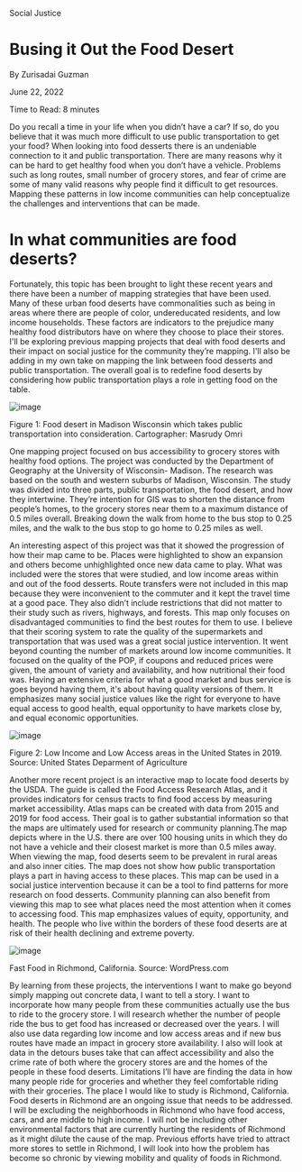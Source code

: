 Social Justice
# Busing it Out the Food Desert

By Zurisadai Guzman

June 22, 2022

Time to Read: 8 minutes

  Do you recall a time in your life when you didn’t have a car? If so, do you believe that it was much more difficult to use public transportation to get your food? When looking into food desserts there is an undeniable connection to it and public transportation. There are many reasons why it can be hard to get healthy food when you don’t have a vehicle. Problems such as long routes, small number of grocery stores, and fear of crime are some of many valid reasons why people find it difficult to get resources. Mapping these patterns in low income communities can help conceptualize the challenges and interventions that can be made.  

# In what communities are food deserts? 

  Fortunately, this topic has been brought to light these recent years and there have been a number of mapping strategies that have been used. Many of these urban food deserts have commonalities such as being in areas where there are people of color, undereducated residents, and low income households. These factors are indicators to the prejudice many healthy food distributors have on where they choose to place their stores. I'll be exploring previous mapping projects that deal with food deserts and their impact on social justice for the community they’re mapping. I'll also be adding in my own take on mapping the link between food desserts and public transportation. The overall goal is to redefine food deserts by considering how public transportation plays a role in getting food on the table. 


 
![image](https://user-images.githubusercontent.com/108047450/175221955-2506de54-93de-42f7-b78e-1456dffbc23c.jpeg)

Figure 1: Food desert in Madison Wisconsin which takes public transportation into consideration. Cartographer: Masrudy Omri


   One mapping project focused on bus accessibility to grocery stores with healthy food options. The project was conducted by the Department of Geography at the University of Wisconsin- Madison. The research was based on the south and western suburbs of Madison, Wisconsin. The study was divided into three parts, public transportation, the food desert, and how they intertwine. They’re intention for GIS was to shorten the distance from people’s homes, to the grocery stores near them to a maximum distance of 0.5 miles overall. Breaking down the walk from home to the bus stop to 0.25 miles, and the walk to the bus stop to go home to 0.25 miles as well.
   
   An interesting aspect of this project was that it showed the progression of how their map came to be. Places were highlighted to show an expansion and others become unhighlighted once new data came to play. What was included were the stores that were studied, and low income areas within and out of the food desserts. Route transfers were not included in this map because they were inconvenient to the commuter and it kept the travel time at a good pace. They also didn’t include restrictions that did not matter to their study such as rivers, highways, and forests. This map only focuses on disadvantaged communities to find the best routes for them to use. I believe that their scoring system to rate the quality of the supermarkets and transportation that was used was a great social justice intervention. It went beyond counting the number of markets around low income communities. It focused on the quality of the POP, if coupons and reduced prices were given, the amount of variety and availability, and how nutritional their food was. Having an extensive criteria for what a good market and bus service is goes beyond having them, it's about having quality versions of them. It emphasizes many social justice values like the right for everyone to have equal access to good health, equal opportunity to have markets close by, and equal economic opportunities. 



![image](https://user-images.githubusercontent.com/108047450/175222485-5b169953-f072-497e-88ee-89f0fb0fc12d.jpeg)

Figure 2: Low Income and Low Access areas in the United States in 2019. Source: United States Deparment of Agriculture 


  Another more recent project is an interactive map to locate food deserts by the USDA. The guide is called the Food Access Research Atlas, and it provides indicators for census tracts to find food access by measuring market accessibility. Atlas maps can be created with data from 2015 and 2019 for food access. Their goal is to gather substantial information so that the maps are ultimately used for research or community planning.The map depicts where in the U.S. there are over 100 housing units in which they do not have a vehicle and their closest market is more than 0.5 miles away. When viewing the map, food deserts seem to be prevalent in rural areas and also inner cities.
  The map does not show how public transportation plays a part in having access to these places. This map can be used in a social justice intervention because it can be a tool to find patterns for more research on food desserts. Community planning can also benefit from viewing this map to see what places need the most attention when it comes to accessing food. This map emphasizes values of equity, opportunity, and health. The people who live within the borders of these food deserts are at risk of their health declining and extreme poverty. 
  


![image](https://user-images.githubusercontent.com/108047450/175223584-a3760625-9464-486b-8b2a-3ff6832420a3.jpeg)

Fast Food in Richmond, California. Source: WordPress.com 


  By learning from these projects, the interventions I want to make go beyond simply mapping out concrete data, I want to tell a story. I want to incorporate how many people from these communities actually use the bus to ride to the grocery store. I will research whether the number of people ride the bus to get food has increased or decreased over the years. I will also use data regarding low income and low access areas and if new bus routes have made an impact in grocery store availability. I also will look at data in the detours buses take that can affect accessibility and also the crime rate of both where the grocery stores are and the homes of the people in these food deserts. Limitations I’ll have are finding the data in how many people ride for groceries and whether they feel comfortable riding with their groceries. The place I would like to study is Richmond, California. Food deserts in Richmond are an ongoing issue that needs to be addressed. I will be excluding the neighborhoods in Richmond who have food access, cars, and are middle to high income. I will not be including other environmental factors that are currently hurting the residents of Richmond as it might dilute the cause of the map. Previous efforts have tried to attract more stores to settle in Richmond, I will look into how the problem has become so chronic by viewing mobility and quality of foods in Richmond. 



